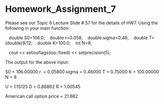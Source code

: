 # Homework_Assignment_7

Please see our Topic 6 Lecture Slide # 57 for the details of HW7. Using the following in your main function:

   double S0=106.0;
   double r=0.058;
   double sigma=0.46;
   double T=(double)9/12;
   double K=100.0;
   int N=8;

   cout << setiosflags(ios::fixed) << setprecision(5);

The output for the above input:

S0 = 106.00000
r  = 0.05800
sigma = 0.46000
T = 0.75000
K = 100.00000
N = 8


U = 1.15125
D = 0.86862
R = 1.00545


American call option price = 21.682
